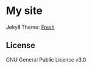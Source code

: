 # My site

Jekyll Theme: [Fresh](https://github.com/artemsheludko/fresh)

## License

GNU General Public License v3.0
